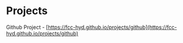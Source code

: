 Projects
========


Github Project - [https://fcc-hyd.github.io/projects/github](https://fcc-hyd.github.io/projects/github)
